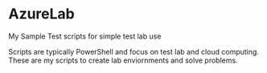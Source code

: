 # AzureLab

My Sample Test scripts for simple test lab use

Scripts are typically PowerShell and focus on test lab and cloud computing. These are my scripts to create lab enviornments and solve problems.
